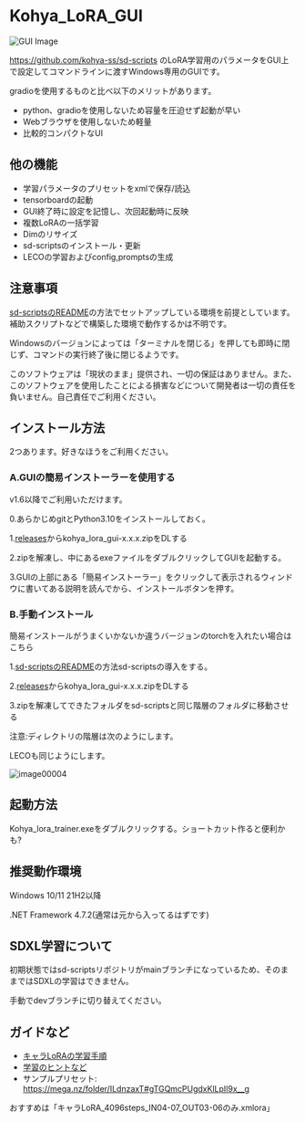 # Kohya_LoRA_GUI

![GUI Image](https://github.com/RedRayz/Kohya_lora_param_gui/assets/71994877/621d1c16-d77e-4520-9f58-c374ca0b5cc3)


https://github.com/kohya-ss/sd-scripts のLoRA学習用のパラメータをGUI上で設定してコマンドラインに渡すWindows専用のGUIです。

gradioを使用するものと比べ以下のメリットがあります。
- python、gradioを使用しないため容量を圧迫せず起動が早い
- Webブラウザを使用しないため軽量
- 比較的コンパクトなUI

## 他の機能
* 学習パラメータのプリセットをxmlで保存/読込
* tensorboardの起動
* GUI終了時に設定を記憶し、次回起動時に反映
* 複数LoRAの一括学習
* Dimのリサイズ
* sd-scriptsのインストール・更新
* LECOの学習およびconfig,promptsの生成

## 注意事項
[sd-scriptsのREADME](https://github.com/kohya-ss/sd-scripts/blob/main/README-ja.md)の方法でセットアップしている環境を前提としています。
補助スクリプトなどで構築した環境で動作するかは不明です。

Windowsのバージョンによっては「ターミナルを閉じる」を押しても即時に閉じず、コマンドの実行終了後に閉じるようです。

このソフトウェアは「現状のまま」提供され、一切の保証はありません。また、このソフトウェアを使用したことによる損害などについて開発者は一切の責任を負いません。自己責任でご利用ください。


## インストール方法
2つあります。好きなほうをご利用ください。

### A.GUIの簡易インストーラーを使用する
v1.6以降でご利用いただけます。

0.あらかじめgitとPython3.10をインストールしておく。

1.[releases](https://github.com/RedRayz/Kohya_lora_param_gui/releases)からkohya_lora_gui-x.x.x.zipをDLする

2.zipを解凍し、中にあるexeファイルをダブルクリックしてGUIを起動する。

3.GUIの上部にある「簡易インストーラー」をクリックして表示されるウィンドウに書いてある説明を読んでから、インストールボタンを押す。

### B.手動インストール
簡易インストールがうまくいかないか違うバージョンのtorchを入れたい場合はこちら

1.[sd-scriptsのREADME](https://github.com/kohya-ss/sd-scripts/blob/main/README-ja.md)の方法sd-scriptsの導入をする。

2.[releases](https://github.com/RedRayz/Kohya_lora_param_gui/releases)からkohya_lora_gui-x.x.x.zipをDLする

3.zipを解凍してできたフォルダをsd-scriptsと同じ階層のフォルダに移動させる

注意:ディレクトリの階層は次のようにします。

LECOも同じようにします。

![image00004](https://github.com/RedRayz/Kohya_lora_param_gui/assets/71994877/9e078566-217e-4a45-b65a-b49014c2d680)


## 起動方法
Kohya_lora_trainer.exeをダブルクリックする。ショートカット作ると便利かも?

## 推奨動作環境
Windows 10/11 21H2以降

.NET Framework 4.7.2(通常は元から入ってるはずです)

## SDXL学習について
初期状態ではsd-scriptsリポジトリがmainブランチになっているため、そのままではSDXLの学習はできません。

手動でdevブランチに切り替えてください。

## ガイドなど

* [キャラLoRAの学習手順](./docs/guide_for_chara.md)
* [学習のヒントなど](./docs/tips.md)
* サンプルプリセット: https://mega.nz/folder/ILdnzaxT#gTGQmcPUgdxKlLpIl9x__g

おすすめは「キャラLoRA_4096steps_IN04-07_OUT03-06のみ.xmlora」
